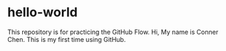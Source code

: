 # hello-world
This repository is for practicing the GitHub Flow.
Hi, My name is Conner Chen. This is my first time using GitHub.
